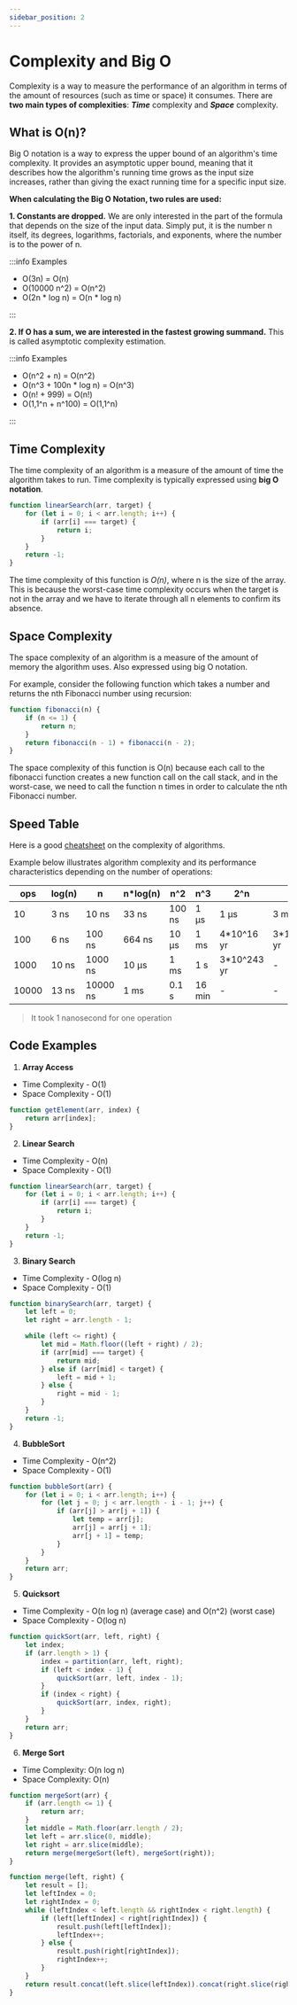 ```yaml
---
sidebar_position: 2
---
```


# Complexity and Big O

Complexity is a way to measure the performance of an algorithm in terms of the amount of resources (such as time or space) it consumes. There are **two main types of complexities**: **_Time_** complexity and **_Space_** complexity.

## What is O(n)?

Big O notation is a way to express the upper bound of an algorithm's time complexity. It provides an asymptotic upper bound, meaning that it describes how the algorithm's running time grows as the input size increases, rather than giving the exact running time for a specific input size.

**When calculating the Big O Notation, two rules are used:**

**1. Constants are dropped.** We are only interested in the part of the formula that depends on the size of the input data. Simply put, it is the number n itself, its degrees, logarithms, factorials, and exponents, where the number is to the power of n.

:::info Examples

-   O(3n) = O(n)
-   O(10000 n^2) = O(n^2)
-   O(2n \* log n) = O(n \* log n)

:::

**2. If O has a sum, we are interested in the fastest growing summand.** This is called asymptotic complexity estimation.

:::info Examples

-   O(n^2 + n) = O(n^2)
-   O(n^3 + 100n \* log n) = O(n^3)
-   O(n! + 999) = O(n!)
-   O(1,1^n + n^100) = O(1,1^n)

:::

## Time Complexity

The time complexity of an algorithm is a measure of the amount of time the algorithm takes to run. Time complexity is typically expressed using **big O notation**.

```js
function linearSearch(arr, target) {
	for (let i = 0; i < arr.length; i++) {
		if (arr[i] === target) {
			return i;
		}
	}
	return -1;
}
```

The time complexity of this function is _O(n)_, where n is the size of the array. This is because the worst-case time complexity occurs when the target is not in the array and we have to iterate through all n elements to confirm its absence.

## Space Complexity

The space complexity of an algorithm is a measure of the amount of memory the algorithm uses. Also expressed using big O notation.

For example, consider the following function which takes a number and returns the nth Fibonacci number using recursion:

```js
function fibonacci(n) {
	if (n <= 1) {
		return n;
	}
	return fibonacci(n - 1) + fibonacci(n - 2);
}
```

The space complexity of this function is O(n) because each call to the fibonacci function creates a new function call on the call stack, and in the worst-case, we need to call the function n times in order to calculate the nth Fibonacci number.

## Speed Table

Here is a good <a href="https://www.bigocheatsheet.com/" target="_blank" rel="noindex nofollow">cheatsheet</a> on the complexity of algorithms.

Example below illustrates algorithm complexity and its performance characteristics depending on the number of operations:

| ops   | log(n) | n        | n\*log(n) | n^2    | n^3    | 2^n          | n!           | n^n          |
| ----- | ------ | -------- | --------- | ------ | ------ | ------------ | ------------ | ------------ |
| 10    | 3 ns   | 10 ns    | 33 ns     | 100 ns | 1 μs   | 1 μs         | 3 ms         | 10 s         |
| 100   | 6 ns   | 100 ns   | 664 ns    | 10 μs  | 1 ms   | 4\*10^16 yr  | 3\*10^141 yr | 3\*10^183 yr |
| 1000  | 10 ns  | 1000 ns  | 10 μs     | 1 ms   | 1 s    | 3\*10^243 yr | -            | -            |
| 10000 | 13 ns  | 10000 ns | 1 ms      | 0.1 s  | 16 min | -            | -            | -            |

> It took 1 nanosecond for one operation

## Code Examples

1. **Array Access**

-   Time Complexity - O(1)
-   Space Complexity - O(1)

```js
function getElement(arr, index) {
	return arr[index];
}
```

2. **Linear Search**

-   Time Complexity - O(n)
-   Space Complexity - O(1)

```js
function linearSearch(arr, target) {
	for (let i = 0; i < arr.length; i++) {
		if (arr[i] === target) {
			return i;
		}
	}
	return -1;
}
```

3. **Binary Search**

-   Time Complexity - O(log n)
-   Space Complexity - O(1)

```js
function binarySearch(arr, target) {
	let left = 0;
	let right = arr.length - 1;

	while (left <= right) {
		let mid = Math.floor((left + right) / 2);
		if (arr[mid] === target) {
			return mid;
		} else if (arr[mid] < target) {
			left = mid + 1;
		} else {
			right = mid - 1;
		}
	}
	return -1;
}
```

4. **BubbleSort**

-   Time Complexity - O(n^2)
-   Space Complexity - O(1)

```js
function bubbleSort(arr) {
	for (let i = 0; i < arr.length; i++) {
		for (let j = 0; j < arr.length - i - 1; j++) {
			if (arr[j] > arr[j + 1]) {
				let temp = arr[j];
				arr[j] = arr[j + 1];
				arr[j + 1] = temp;
			}
		}
	}
	return arr;
}
```

5. **Quicksort**

-   Time Complexity - O(n log n) (average case) and O(n^2) (worst case)
-   Space Complexity - O(log n)

```js
function quickSort(arr, left, right) {
	let index;
	if (arr.length > 1) {
		index = partition(arr, left, right);
		if (left < index - 1) {
			quickSort(arr, left, index - 1);
		}
		if (index < right) {
			quickSort(arr, index, right);
		}
	}
	return arr;
}
```

6. **Merge Sort**

-   Time Complexity: O(n log n)
-   Space Complexity: O(n)

```js
function mergeSort(arr) {
	if (arr.length <= 1) {
		return arr;
	}
	let middle = Math.floor(arr.length / 2);
	let left = arr.slice(0, middle);
	let right = arr.slice(middle);
	return merge(mergeSort(left), mergeSort(right));
}

function merge(left, right) {
	let result = [];
	let leftIndex = 0;
	let rightIndex = 0;
	while (leftIndex < left.length && rightIndex < right.length) {
		if (left[leftIndex] < right[rightIndex]) {
			result.push(left[leftIndex]);
			leftIndex++;
		} else {
			result.push(right[rightIndex]);
			rightIndex++;
		}
	}
	return result.concat(left.slice(leftIndex)).concat(right.slice(rightIndex));
}
```
